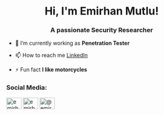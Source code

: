 <h1 align="center">Hi, I'm Emirhan Mutlu!</h1>
<h3 align="center">A passionate Security Researcher</h3>

- 🔭 I’m currently working as **Penetration Tester**

- 📫 How to reach me [LinkedIn](https://linkedin.com/in/emirhanmtl)

- ⚡ Fun fact **I like motorcycles**

<h3 align="left">Social Media:</h3>
<p align="left">
<a href="https://twitter.com/emirhanmtl1" target="blank"><img align="center" src="https://raw.githubusercontent.com/rahuldkjain/github-profile-readme-generator/master/src/images/icons/Social/twitter.svg" alt="emirhanmtl" height="30" width="40" /></a>
<a href="https://linkedin.com/in/emirhanmtl" target="blank"><img align="center" src="https://raw.githubusercontent.com/rahuldkjain/github-profile-readme-generator/master/src/images/icons/Social/linked-in-alt.svg" alt="emirhanmtl" height="30" width="40" /></a>
<a href="https://medium.com/@emirhanmtl" target="blank"><img align="center" src="https://raw.githubusercontent.com/rahuldkjain/github-profile-readme-generator/master/src/images/icons/Social/medium.svg" alt="@emirhanmtl" height="30" width="40" /></a>
</p>
